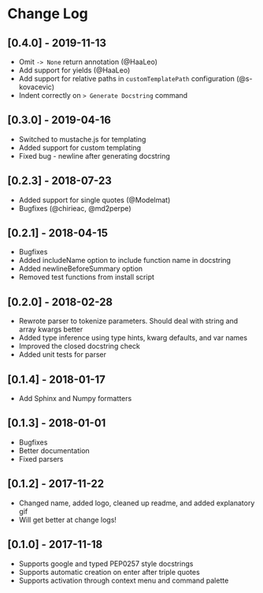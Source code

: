 # Change Log

## [0.4.0] - 2019-11-13
- Omit `-> None` return annotation (@HaaLeo)
- Add support for yields (@HaaLeo)
- Add support for relative paths in `customTemplatePath` configuration (@s-kovacevic)
- Indent correctly on `> Generate Docstring` command

## [0.3.0] - 2019-04-16
- Switched to mustache.js for templating
- Added support for custom templating
- Fixed bug - newline after generating docstring

## [0.2.3] - 2018-07-23
- Added support for single quotes (@Modelmat)
- Bugfixes (@chirieac, @md2perpe)

## [0.2.1] - 2018-04-15
- Bugfixes
- Added includeName option to include function name in docstring
- Added newlineBeforeSummary option
- Removed test functions from install script

## [0.2.0] - 2018-02-28
- Rewrote parser to tokenize parameters. Should deal with string and array kwargs better
- Added type inference using type hints, kwarg defaults, and var names
- Improved the closed docstring check
- Added unit tests for parser

## [0.1.4] - 2018-01-17
- Add Sphinx and Numpy formatters

## [0.1.3] - 2018-01-01
- Bugfixes
- Better documentation
- Fixed parsers

## [0.1.2] - 2017-11-22
- Changed name, added logo, cleaned up readme, and added explanatory gif
- Will get better at change logs!

## [0.1.0] - 2017-11-18
- Supports google and typed PEP0257 style docstrings
- Supports automatic creation on enter after triple quotes
- Supports activation through context menu and command palette
